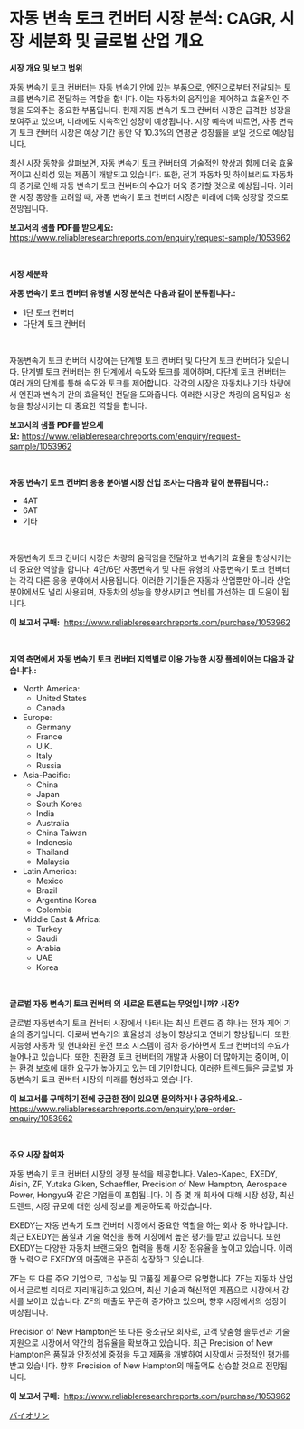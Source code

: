 <p><h1>자동 변속 토크 컨버터 시장 분석: CAGR, 시장 세분화 및 글로벌 산업 개요</h1></p><p><strong>시장 개요 및 보고 범위</strong></p>
<p><p>자동 변속기 토크 컨버터는 자동 변속기 안에 있는 부품으로, 엔진으로부터 전달되는 토크를 변속기로 전달하는 역할을 합니다. 이는 자동차의 움직임을 제어하고 효율적인 주행을 도와주는 중요한 부품입니다. 현재 자동 변속기 토크 컨버터 시장은 급격한 성장을 보여주고 있으며, 미래에도 지속적인 성장이 예상됩니다. 시장 예측에 따르면, 자동 변속기 토크 컨버터 시장은 예상 기간 동안 약 10.3%의 연평균 성장률을 보일 것으로 예상됩니다.</p><p>최신 시장 동향을 살펴보면, 자동 변속기 토크 컨버터의 기술적인 향상과 함께 더욱 효율적이고 신뢰성 있는 제품이 개발되고 있습니다. 또한, 전기 자동차 및 하이브리드 자동차의 증가로 인해 자동 변속기 토크 컨버터의 수요가 더욱 증가할 것으로 예상됩니다. 이러한 시장 동향을 고려할 때, 자동 변속기 토크 컨버터 시장은 미래에 더욱 성장할 것으로 전망됩니다.</p></p>
<p><strong>보고서의 샘플 PDF를 받으세요:</strong> <a href="https://www.reliableresearchreports.com/enquiry/request-sample/1053962">https://www.reliableresearchreports.com/enquiry/request-sample/1053962</a></p>
<p>&nbsp;</p>
<p><strong>시장 세분화</strong></p>
<p><strong>자동 변속기 토크 컨버터 유형별 시장 분석은 다음과 같이 분류됩니다.:</strong></p>
<p><ul><li>1단 토크 컨버터</li><li>다단계 토크 컨버터</li></ul></p>
<p>&nbsp;</p>
<p><p>자동변속기 토크 컨버터 시장에는 단계별 토크 컨버터 및 다단계 토크 컨버터가 있습니다. 단계별 토크 컨버터는 한 단계에서 속도와 토크를 제어하며, 다단계 토크 컨버터는 여러 개의 단계를 통해 속도와 토크를 제어합니다. 각각의 시장은 자동차나 기타 차량에서 엔진과 변속기 간의 효율적인 전달을 도와줍니다. 이러한 시장은 차량의 움직임과 성능을 향상시키는 데 중요한 역할을 합니다.</p></p>
<p><strong>보고서의 샘플 PDF를 받으세요:</strong>&nbsp;<a href="https://www.reliableresearchreports.com/enquiry/request-sample/1053962">https://www.reliableresearchreports.com/enquiry/request-sample/1053962</a></p>
<p>&nbsp;</p>
<p><strong> 자동 변속기 토크 컨버터 응용 분야별 시장 산업 조사는 다음과 같이 분류됩니다.:</strong></p>
<p><ul><li>4AT</li><li>6AT</li><li>기타</li></ul></p>
<p>&nbsp;</p>
<p><p>자동변속기 토크 컨버터 시장은 차량의 움직임을 전달하고 변속기의 효율을 향상시키는 데 중요한 역할을 합니다. 4단/6단 자동변속기 및 다른 유형의 자동변속기 토크 컨버터는 각각 다른 응용 분야에서 사용됩니다. 이러한 기기들은 자동차 산업뿐만 아니라 산업 분야에서도 널리 사용되며, 자동차의 성능을 향상시키고 연비를 개선하는 데 도움이 됩니다.</p></p>
<p><strong>이 보고서 구매:</strong>&nbsp; <a href="https://www.reliableresearchreports.com/purchase/1053962">https://www.reliableresearchreports.com/purchase/1053962</a></p>
<p>&nbsp;</p>
<p><strong>지역 측면에서 자동 변속기 토크 컨버터 지역별로 이용 가능한 시장 플레이어는 다음과 같습니다.:</strong></p>
<p><ul>
    <li>
        North America:
        <ul>
            <li>United States</li>
            <li>Canada</li>
        </ul>
    </li>
    <li>
        Europe:
        <ul>
            <li>Germany</li>
            <li>France</li>
            <li>U.K.</li>
            <li>Italy</li>
            <li>Russia</li>
        </ul>
    </li>
    <li>
        Asia-Pacific:
        <ul>
            <li>China</li>
            <li>Japan</li>
            <li>South Korea</li>
            <li>India</li>
            <li>Australia</li>
            <li>China Taiwan</li>
            <li>Indonesia</li>
            <li>Thailand</li>
            <li>Malaysia</li>
        </ul>
    </li>
    <li>
        Latin America:
        <ul>
            <li>Mexico</li>
            <li>Brazil</li>
            <li>Argentina Korea</li>
            <li>Colombia</li>
        </ul>
    </li>
    <li>
        Middle East & Africa:
        <ul>
            <li>Turkey</li>
            <li>Saudi</li>
            <li>Arabia</li>
            <li>UAE</li>
            <li>Korea</li>
        </ul>
    </li>
    </ul></p>
<p>&nbsp;</p>
<p><strong>글로벌 자동 변속기 토크 컨버터 의 새로운 트렌드는 무엇입니까? 시장?</strong></p>
<p><p>글로벌 자동변속기 토크 컨버터 시장에서 나타나는 최신 트렌드 중 하나는 전자 제어 기술의 증가입니다. 이로써 변속기의 효율성과 성능이 향상되고 연비가 향상됩니다. 또한, 지능형 자동차 및 현대화된 운전 보조 시스템이 점차 증가하면서 토크 컨버터의 수요가 늘어나고 있습니다. 또한, 친환경 토크 컨버터의 개발과 사용이 더 많아지는 중이며, 이는 환경 보호에 대한 요구가 높아지고 있는 데 기인합니다. 이러한 트렌드들은 글로벌 자동변속기 토크 컨버터 시장의 미래를 형성하고 있습니다.</p></p>
<p><strong>이 보고서를 구매하기 전에 궁금한 점이 있으면 문의하거나 공유하세요.</strong>- <a href="https://www.reliableresearchreports.com/enquiry/pre-order-enquiry/1053962">https://www.reliableresearchreports.com/enquiry/pre-order-enquiry/1053962</a></p>
<p>&nbsp;</p>
<p><strong>주요 시장 참여자</strong></p>
<p><p>자동 변속기 토크 컨버터 시장의 경쟁 분석을 제공합니다. Valeo-Kapec, EXEDY, Aisin, ZF, Yutaka Giken, Schaeffler, Precision of New Hampton, Aerospace Power, Hongyu와 같은 기업들이 포함됩니다. 이 중 몇 개 회사에 대해 시장 성장, 최신 트렌드, 시장 규모에 대한 상세 정보를 제공하도록 하겠습니다.</p><p>EXEDY는 자동 변속기 토크 컨버터 시장에서 중요한 역할을 하는 회사 중 하나입니다. 최근 EXEDY는 품질과 기술 혁신을 통해 시장에서 높은 평가를 받고 있습니다. 또한 EXEDY는 다양한 자동차 브랜드와의 협력을 통해 시장 점유율을 높이고 있습니다. 이러한 노력으로 EXEDY의 매출액은 꾸준히 성장하고 있습니다.</p><p>ZF는 또 다른 주요 기업으로, 고성능 및 고품질 제품으로 유명합니다. ZF는 자동차 산업에서 글로벌 리더로 자리매김하고 있으며, 최신 기술과 혁신적인 제품으로 시장에서 강세를 보이고 있습니다. ZF의 매출도 꾸준히 증가하고 있으며, 향후 시장에서의 성장이 예상됩니다.</p><p>Precision of New Hampton은 또 다른 중소규모 회사로, 고객 맞춤형 솔루션과 기술 지원으로 시장에서 약간의 점유율을 확보하고 있습니다. 최근 Precision of New Hampton은 품질과 안정성에 중점을 두고 제품을 개발하여 시장에서 긍정적인 평가를 받고 있습니다. 향후 Precision of New Hampton의 매출액도 상승할 것으로 전망됩니다.</p></p>
<p><strong>이 보고서 구매:</strong>&nbsp;&nbsp;<a href="https://www.reliableresearchreports.com/purchase/1053962">https://www.reliableresearchreports.com/purchase/1053962</a></p>
<p><p><a href="https://github.com/SarahFahey88/Market-Research-Report-List-1/blob/main/722791617323.md">バイオリン</a></p></p>
